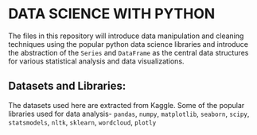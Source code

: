 # DATA SCIENCE WITH PYTHON
The files in this repository will introduce data manipulation and cleaning techniques using the popular python data science libraries and introduce the 
abstraction of the `Series` and `DataFrame` as the central data structures for various statistical analysis and data visualizations. 

## Datasets and Libraries:
The datasets used here are extracted from Kaggle.
Some of the popular libraries used for data analysis- `pandas`, `numpy`, `matplotlib`, `seaborn`, `scipy`, `statsmodels`, `nltk`, `sklearn`, `wordcloud`, `plotly`
